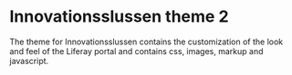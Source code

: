 # Innovationsslussen theme 2 #

The theme for Innovationsslussen contains the customization of the look and feel of the Liferay portal and contains css, images, markup and javascript.